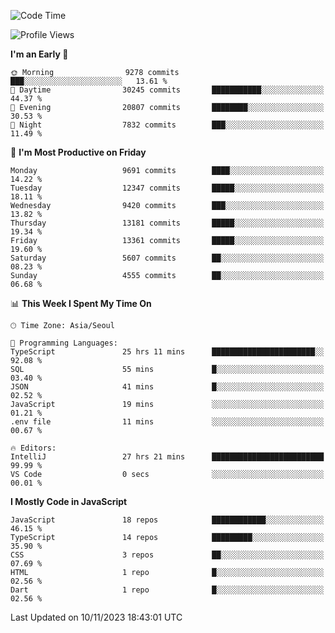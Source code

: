 <!--START_SECTION:waka-->
![Code Time](http://img.shields.io/badge/Code%20Time-5%2C378%20hrs%2051%20mins-blue)

![Profile Views](http://img.shields.io/badge/Profile%20Views-0-blue)

**I'm an Early 🐤** 

```text
🌞 Morning                9278 commits        ███░░░░░░░░░░░░░░░░░░░░░░   13.61 % 
🌆 Daytime                30245 commits       ███████████░░░░░░░░░░░░░░   44.37 % 
🌃 Evening                20807 commits       ████████░░░░░░░░░░░░░░░░░   30.53 % 
🌙 Night                  7832 commits        ███░░░░░░░░░░░░░░░░░░░░░░   11.49 % 
```
📅 **I'm Most Productive on Friday** 

```text
Monday                   9691 commits        ████░░░░░░░░░░░░░░░░░░░░░   14.22 % 
Tuesday                  12347 commits       █████░░░░░░░░░░░░░░░░░░░░   18.11 % 
Wednesday                9420 commits        ███░░░░░░░░░░░░░░░░░░░░░░   13.82 % 
Thursday                 13181 commits       █████░░░░░░░░░░░░░░░░░░░░   19.34 % 
Friday                   13361 commits       █████░░░░░░░░░░░░░░░░░░░░   19.60 % 
Saturday                 5607 commits        ██░░░░░░░░░░░░░░░░░░░░░░░   08.23 % 
Sunday                   4555 commits        ██░░░░░░░░░░░░░░░░░░░░░░░   06.68 % 
```


📊 **This Week I Spent My Time On** 

```text
🕑︎ Time Zone: Asia/Seoul

💬 Programming Languages: 
TypeScript               25 hrs 11 mins      ███████████████████████░░   92.08 % 
SQL                      55 mins             █░░░░░░░░░░░░░░░░░░░░░░░░   03.40 % 
JSON                     41 mins             █░░░░░░░░░░░░░░░░░░░░░░░░   02.52 % 
JavaScript               19 mins             ░░░░░░░░░░░░░░░░░░░░░░░░░   01.21 % 
.env file                11 mins             ░░░░░░░░░░░░░░░░░░░░░░░░░   00.67 % 

🔥 Editors: 
IntelliJ                 27 hrs 21 mins      █████████████████████████   99.99 % 
VS Code                  0 secs              ░░░░░░░░░░░░░░░░░░░░░░░░░   00.01 % 
```

**I Mostly Code in JavaScript** 

```text
JavaScript               18 repos            ████████████░░░░░░░░░░░░░   46.15 % 
TypeScript               14 repos            █████████░░░░░░░░░░░░░░░░   35.90 % 
CSS                      3 repos             ██░░░░░░░░░░░░░░░░░░░░░░░   07.69 % 
HTML                     1 repo              █░░░░░░░░░░░░░░░░░░░░░░░░   02.56 % 
Dart                     1 repo              █░░░░░░░░░░░░░░░░░░░░░░░░   02.56 % 
```




 Last Updated on 10/11/2023 18:43:01 UTC
<!--END_SECTION:waka-->
